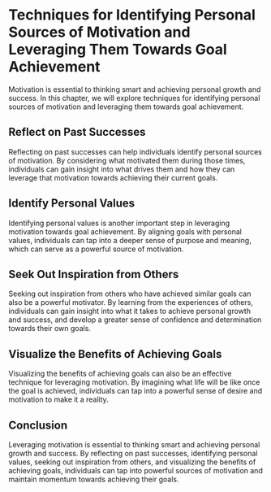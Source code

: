 # Techniques for Identifying Personal Sources of Motivation and Leveraging Them Towards Goal Achievement

Motivation is essential to thinking smart and achieving personal growth and success. In this chapter, we will explore techniques for identifying personal sources of motivation and leveraging them towards goal achievement.

Reflect on Past Successes
-------------------------

Reflecting on past successes can help individuals identify personal sources of motivation. By considering what motivated them during those times, individuals can gain insight into what drives them and how they can leverage that motivation towards achieving their current goals.

Identify Personal Values
------------------------

Identifying personal values is another important step in leveraging motivation towards goal achievement. By aligning goals with personal values, individuals can tap into a deeper sense of purpose and meaning, which can serve as a powerful source of motivation.

Seek Out Inspiration from Others
--------------------------------

Seeking out inspiration from others who have achieved similar goals can also be a powerful motivator. By learning from the experiences of others, individuals can gain insight into what it takes to achieve personal growth and success, and develop a greater sense of confidence and determination towards their own goals.

Visualize the Benefits of Achieving Goals
-----------------------------------------

Visualizing the benefits of achieving goals can also be an effective technique for leveraging motivation. By imagining what life will be like once the goal is achieved, individuals can tap into a powerful sense of desire and motivation to make it a reality.

Conclusion
----------

Leveraging motivation is essential to thinking smart and achieving personal growth and success. By reflecting on past successes, identifying personal values, seeking out inspiration from others, and visualizing the benefits of achieving goals, individuals can tap into powerful sources of motivation and maintain momentum towards achieving their goals.
